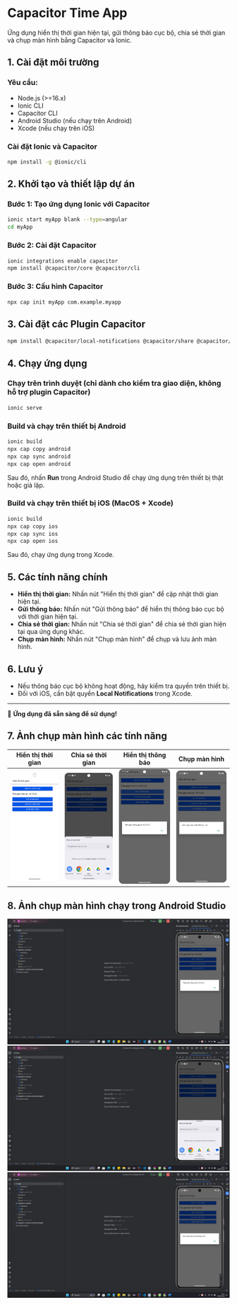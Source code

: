# Capacitor Time App

Ứng dụng hiển thị thời gian hiện tại, gửi thông báo cục bộ, chia sẻ thời gian và chụp màn hình bằng Capacitor và Ionic.

## 1. Cài đặt môi trường

### Yêu cầu:
- Node.js (>=16.x)
- Ionic CLI
- Capacitor CLI
- Android Studio (nếu chạy trên Android)
- Xcode (nếu chạy trên iOS)

### Cài đặt Ionic và Capacitor

```sh
npm install -g @ionic/cli
```

## 2. Khởi tạo và thiết lập dự án

### Bước 1: Tạo ứng dụng Ionic với Capacitor

```sh
ionic start myApp blank --type=angular
cd myApp
```

### Bước 2: Cài đặt Capacitor

```sh
ionic integrations enable capacitor
npm install @capacitor/core @capacitor/cli
```

### Bước 3: Cấu hình Capacitor

```sh
npx cap init myApp com.example.myapp
```

## 3. Cài đặt các Plugin Capacitor

```sh
npm install @capacitor/local-notifications @capacitor/share @capacitor/screen-capture
```

## 4. Chạy ứng dụng

### Chạy trên trình duyệt (chỉ dành cho kiểm tra giao diện, không hỗ trợ plugin Capacitor)

```sh
ionic serve
```

### Build và chạy trên thiết bị Android

```sh
ionic build
npx cap copy android
npx cap sync android
npx cap open android
```

Sau đó, nhấn **Run** trong Android Studio để chạy ứng dụng trên thiết bị thật hoặc giả lập.

### Build và chạy trên thiết bị iOS (MacOS + Xcode)

```sh
ionic build
npx cap copy ios
npx cap sync ios
npx cap open ios
```

Sau đó, chạy ứng dụng trong Xcode.

## 5. Các tính năng chính

- **Hiển thị thời gian:** Nhấn nút "Hiển thị thời gian" để cập nhật thời gian hiện tại.
- **Gửi thông báo:** Nhấn nút "Gửi thông báo" để hiển thị thông báo cục bộ với thời gian hiện tại.
- **Chia sẻ thời gian:** Nhấn nút "Chia sẻ thời gian" để chia sẻ thời gian hiện tại qua ứng dụng khác.
- **Chụp màn hình:** Nhấn nút "Chụp màn hình" để chụp và lưu ảnh màn hình.

## 6. Lưu ý
- Nếu thông báo cục bộ không hoạt động, hãy kiểm tra quyền trên thiết bị.
- Đối với iOS, cần bật quyền **Local Notifications** trong Xcode.

---

🚀 **Ứng dụng đã sẵn sàng để sử dụng!**

## 7. Ảnh chụp màn hình các tính năng

| Hiển thị thời gian | Chia sẻ thời gian | Hiển thị thông báo | Chụp màn hình |
|--------------------|------------------|--------------------|--------------|
| ![Hiển thị thời gian](src/assets/screenshots/hienthithoigian.png) | ![Chia sẻ thời gian](src/assets/screenshots/chiasethoigian.png) | ![Hiển thị thông báo](src/assets/screenshots/hienthithongbao.png) | ![Chụp màn hình](src/assets/screenshots/chupmanhinh.png) |


## 8. Ảnh chụp màn hình chạy trong Android Studio
![Ảnh 1](src/assets/screenshots/Screenshot(21).png)
![Ảnh 2](src/assets/screenshots/Screenshot(22).png)
![Ảnh 3](src/assets/screenshots/Screenshot(23).png)
